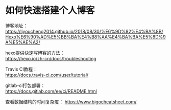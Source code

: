 # 如何快速搭建个人博客
博客地址：
https://liyoucheng2014.github.io/2018/08/30/%E6%9D%82%E4%BA%8B/Hexo%E6%90%AD%E5%BB%BA%E4%B8%AA%E4%BA%BA%E5%8D%9A%E5%AE%A2/

hexo提供快速写博客的方法：   
https://hexo.io/zh-cn/docs/troubleshooting

Travis CI教程：   
https://docs.travis-ci.com/user/tutorial/

gitlab-ci打包部署：   
https://docs.gitlab.com/ee/ci/README.html

查看数据结构的时间复杂度：
https://www.bigocheatsheet.com/